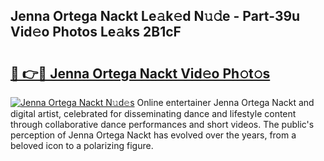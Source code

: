 ## Jenna Ortega Nackt Le𝚊k𝚎d N𝚞𝚍e - Part-39u Vid𝚎o Photos Le𝚊ks 2B1cF

# <h2><a href="http://fb2lzhf.evod.top/?m=Jenna+Ortega+Nackt">🔗 👉🔴 Jenna Ortega Nackt Vid𝚎o Ph𝚘t𝚘s</a></h2>

[![Jenna Ortega Nackt N𝚞d𝚎s](https://i.imgur.com/8V9OHl7.gif)](http://fb2lzhf.evod.top/?m=Jenna+Ortega+Nackt)
Online entertainer Jenna Ortega Nackt and digital artist, celebrated for disseminating dance and lifestyle content through collaborative dance performances and short videos. The public's perception of Jenna Ortega Nackt has evolved over the years, from a beloved icon to a polarizing figure. 
